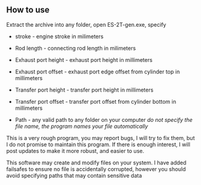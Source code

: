 ## How to use

Extract the archive into any folder, open ES-2T-gen.exe, specify 

- stroke - engine stroke in milimeters

- Rod length - connecting rod length in milimeters

- Exhaust port height - exhaust port height in millimeters

- Exhaust port offset - exhaust port edge offset from cylinder top in millimeters

- Transfer port height - transfer port height in millimeters

- Transfer port offset - transfer port offset from cylinder bottom in millimeters

- Path - any valid path to any folder on your computer *do not specify the file name, the program names your file automatically*

This is a very rough program, you may report bugs, I will try to fix them, but I do not promise to maintain this program. If there is enough interest, I will post updates to make it more robust, and easier to use.

This software may create and modify files on your system. I have added failsafes to ensure no file is accidentally corrupted, however you should avoid specifying paths that may contain sensitive data
